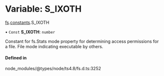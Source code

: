 # Variable: S\_IXOTH

[fs](../modules/fs.md).[constants](../modules/fs.constants.md).S_IXOTH

• `Const` **S\_IXOTH**: `number`

Constant for fs.Stats mode property for determining access permissions for a file. File mode indicating executable by others.

#### Defined in

node_modules/@types/node/ts4.8/fs.d.ts:3252

